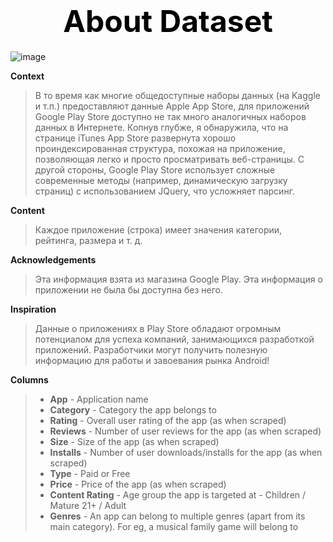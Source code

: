 # <font size="+4" color=black ><b> <center>About Dataset</center></b></font>


![image](https://user-images.githubusercontent.com/79909236/209143795-7867a41c-55fc-49fd-bf7f-83813c26c11c.png)




**Context**
>В то время как многие общедоступные наборы данных (на Kaggle и т.п.) предоставляют данные Apple App Store, для приложений Google Play Store доступно не так много аналогичных наборов данных в Интернете. Копнув глубже, я обнаружила, что на странице iTunes App Store развернута хорошо проиндексированная структура, похожая на приложение, позволяющая легко и просто просматривать веб-страницы. С другой стороны, Google Play Store использует сложные современные методы (например, динамическую загрузку страниц) с использованием JQuery, что усложняет парсинг.

**Content**
>Каждое приложение (строка) имеет значения категории, рейтинга, размера и т. д.

**Acknowledgements**
>Эта информация взята из магазина Google Play. Эта информация о приложении не была бы доступна без него.

**Inspiration**
>Данные о приложениях в Play Store обладают огромным потенциалом для успеха компаний, занимающихся разработкой приложений. Разработчики могут получить полезную информацию для работы и завоевания рынка Android!

**Columns**

>* **App** - Application name
>* **Category** - Category the app belongs to
>* **Rating** - Overall user rating of the app (as when scraped)
>* **Reviews** - Number of user reviews for the app (as when scraped)
>* **Size** - Size of the app (as when scraped)
>* **Installs** - Number of user downloads/installs for the app (as when scraped)
>* **Type** - Paid or Free
>* **Price** - Price of the app (as when scraped)
>* **Content Rating** - Age group the app is targeted at - Children / Mature 21+ / Adult
>* **Genres** - An app can belong to multiple genres (apart from its main category). For eg, a musical family game will belong to
